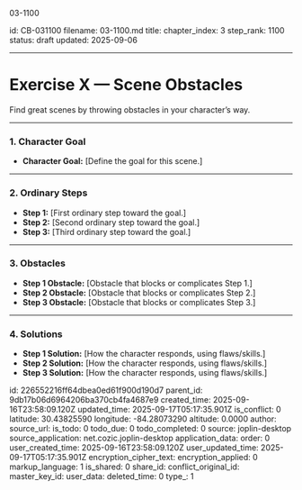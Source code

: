 03-1100

id: CB-031100
filename: 03-1100.md
title: 
chapter_index: 3
step_rank: 1100
status: draft
updated: 2025-09-06


---

# Exercise X — Scene Obstacles

Find great scenes by throwing obstacles in your character’s way.

---

### **1. Character Goal**
- **Character Goal:** [Define the goal for this scene.]  

---

### **2. Ordinary Steps**
- **Step 1:** [First ordinary step toward the goal.]  
- **Step 2:** [Second ordinary step toward the goal.]  
- **Step 3:** [Third ordinary step toward the goal.]  

---

### **3. Obstacles**
- **Step 1 Obstacle:** [Obstacle that blocks or complicates Step 1.]  
- **Step 2 Obstacle:** [Obstacle that blocks or complicates Step 2.]  
- **Step 3 Obstacle:** [Obstacle that blocks or complicates Step 3.]  

---

### **4. Solutions**
- **Step 1 Solution:** [How the character responds, using flaws/skills.]  
- **Step 2 Solution:** [How the character responds, using flaws/skills.]  
- **Step 3 Solution:** [How the character responds, using flaws/skills.]  


id: 226552216ff64dbea0ed61f900d190d7
parent_id: 9db17b06d6964206ba370cb4fa4687e9
created_time: 2025-09-16T23:58:09.120Z
updated_time: 2025-09-17T05:17:35.901Z
is_conflict: 0
latitude: 30.43825590
longitude: -84.28073290
altitude: 0.0000
author: 
source_url: 
is_todo: 0
todo_due: 0
todo_completed: 0
source: joplin-desktop
source_application: net.cozic.joplin-desktop
application_data: 
order: 0
user_created_time: 2025-09-16T23:58:09.120Z
user_updated_time: 2025-09-17T05:17:35.901Z
encryption_cipher_text: 
encryption_applied: 0
markup_language: 1
is_shared: 0
share_id: 
conflict_original_id: 
master_key_id: 
user_data: 
deleted_time: 0
type_: 1